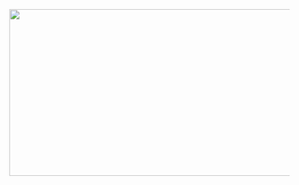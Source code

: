 <a href="https://github.com/devxb/gitanimals">
<img
  src="https://render.gitanimals.org/farms/SancharLimbu"
  width="600"
  height="300"
/>
</a>

